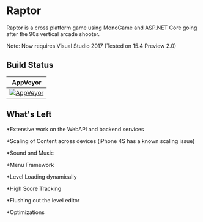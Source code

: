 # Raptor

Raptor is a cross platform game using MonoGame and ASP.NET Core going after the 90s vertical arcade shooter.

Note: Now requires Visual Studio 2017 (Tested on 15.4 Preview 2.0)

## Build Status

| AppVeyor |
| --- |
| [![AppVeyor](https://ci.appveyor.com/api/projects/status/github/jcapellman/raptor?branch=master&svg=true)](https://ci.appveyor.com/project/jcapellman/raptor) |

## What's Left
*Extensive work on the WebAPI and backend services

*Scaling of Content across devices (iPhone 4S has a known scaling issue)

*Sound and Music

*Menu Framework

*Level Loading dynamically

*High Score Tracking

*Flushing out the level editor

*Optimizations
